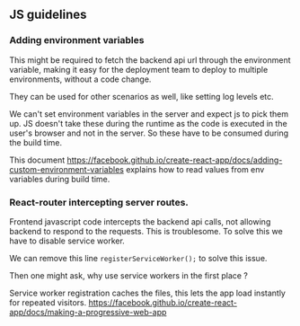 ## JS guidelines

### Adding environment variables

This might be required to fetch the backend api url through the environment variable, making it easy for the deployment team
to deploy to multiple environments, without a code change.

They can be used for other scenarios as well, like setting log levels etc.

We can't set environment variables in the server and expect js to pick them up. JS doesn't take these during the runtime as 
the code is executed in the user's browser and not in the server. So these have to be consumed during the build time.

This document https://facebook.github.io/create-react-app/docs/adding-custom-environment-variables explains how to read values
from env variables during build time.

### React-router intercepting server routes.

Frontend javascript code intercepts the backend api calls, not allowing backend to respond to the requests. This is 
troublesome. To solve this we have to disable service worker.

We can remove this line `registerServiceWorker();` to solve this issue. 

Then one might ask, why use service workers in the first place ?

Service worker registration caches the files, this lets the app load instantly for repeated visitors.
https://facebook.github.io/create-react-app/docs/making-a-progressive-web-app
